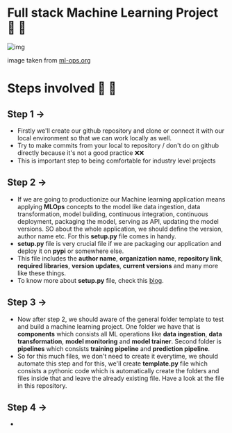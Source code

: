 # Full stack Machine Learning Project 🎰 🚀

![img](https://ml-ops.org/img/ml-engineering.jpg)

image taken from [ml-ops.org](https://ml-ops.org/)

# Steps involved 📶 📶

## Step 1 ->

- Firstly we'll create our github repository and clone or connect it with our local environment so that we can work locally as well. 
- Try to make commits from your local to repository / don't do on github directly because it's not a good practice ❌❌
- This is important step to being comfortable for industry level projects

## Step 2 ->

- If we are going to productionize our Machine learning application means applying **MLOps** concepts to the model like  data ingestion, data transformation, model building, continuous integration, continuous deployment, packaging the model, serving as API, updating the model versions. SO about the whole application, we should define the version, author name etc. For this **setup.py** file comes in handy.
- **setup.py** file is very crucial file if we are packaging our application and deploy it on **pypi** or somewhere else.
- This file includes the **author name**, **organization name**, **repository link**, **required libraries**, **version updates**, **current versions** and many more like these things.
- To know more about **setup.py** file, check this [blog](https://godatadriven.com/blog/a-practical-guide-to-using-setup-py/).

## Step 3 ->

- Now after step 2, we should aware of the general folder template to test and build a machine learning project. One folder we have that is **components** which consists all ML operations like **data ingestion**, **data transformation**, **model monitoring** and **model trainer**. Second folder is **pipelines** which consists **training pipeline** and **prediction pipeline**.
- So for this much files, we don't need to create it everytime, we should automate this step and for this, we'll create **template.py** file which consists a pythonic code which is automatically create the folders and files inside that and leave the already existing file. Have a look at the file in this repository.

## Step 4 ->

- 

